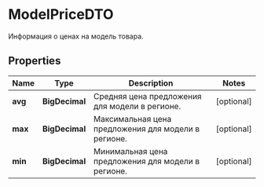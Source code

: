 

# ModelPriceDTO

Информация о ценах на модель товара.

## Properties

| Name | Type | Description | Notes |
|------------ | ------------- | ------------- | -------------|
|**avg** | **BigDecimal** | Средняя цена предложения для модели в регионе. |  [optional] |
|**max** | **BigDecimal** | Максимальная цена предложения для модели в регионе. |  [optional] |
|**min** | **BigDecimal** | Минимальная цена предложения для модели в регионе. |  [optional] |



